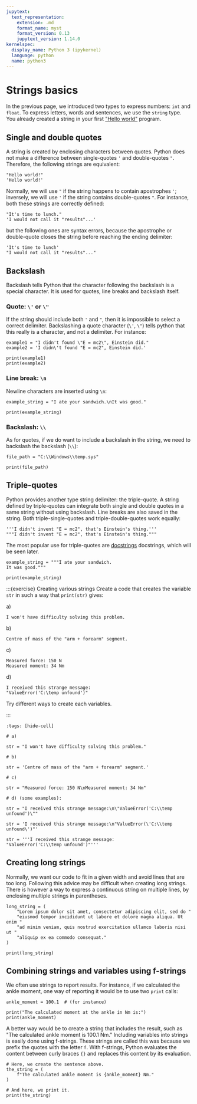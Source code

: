 ```yaml
---
jupytext:
  text_representation:
    extension: .md
    format_name: myst
    format_version: 0.13
    jupytext_version: 1.14.0
kernelspec:
  display_name: Python 3 (ipykernel)
  language: python
  name: python3
---
```


# Strings basics

In the previous page, we introduced two types to express numbers: `int` and `float`. To express letters, words and sentences, we use the `string` type. You already created a string in your first ["Hello world"](python_using_spyder.md) program.

## Single and double quotes

A string is created by enclosing characters between quotes. Python does not make a difference between single-quotes `'` and double-quotes `"`. Therefore, the following strings are equivalent:

```
"Hello world!"
'Hello world!'
```

Normally, we will use `"` if the string happens to contain apostrophes `'`; inversely, we will use `'` if the string contains double-quotes `"`. For instance, both these strings are correctly defined:

```
"It's time to lunch."
'I would not call it "results"...'
```

but the following ones are syntax errors, because the apostrophe or double-quote closes the string before reaching the ending delimiter:

```
'It's time to lunch'
"I would not call it "results"..."
```

## Backslash

Backslash tells Python that the character following the backslash is a special character. It is used for quotes, line breaks and backslash itself.

### Quote: `\'` or `\"`

If the string should include both `'` and `"`, then it is impossible to select a correct delimiter. Backslashing a quote character (`\'`, `\"`) tells python that this really is a character, and not a delimiter. For instance:

```{code-cell}
example1 = "I didn't found \"E = mc2\", Einstein did."
example2 = 'I didn\'t found "E = mc2", Einstein did.'

print(example1)
print(example2)
```

### Line break: `\n`

Newline characters are inserted using `\n`:

```{code-cell}
example_string = "I ate your sandwich.\nIt was good."

print(example_string)
```

### Backslash: `\\`

As for quotes, if we do want to include a backslash in the string, we need to backslash the backslash (`\\`):

```{code-cell}
file_path = "C:\\Windows\\temp.sys"

print(file_path)
```

## Triple-quotes

Python provides another type string delimiter: the triple-quote. A string defined by triple-quotes can integrate both single and double quotes in a same string without using backslash. Line breaks are also saved in the string. Both triple-single-quotes and triple-double-quotes work equally:

```
'''I didn't invent "E = mc2", that's Einstein's thing.'''
"""I didn't invent "E = mc2", that's Einstein's thing."""
```

The most popular use for triple-quotes are [docstrings](python_functions_good_practice.md) docstrings, which will be seen later.


```{code-cell}
example_string = """I ate your sandwich.
It was good."""

print(example_string)
```

:::{exercise} Creating various strings
Create a code that creates the variable `str` in such a way that `print(str)` gives:

a)

    I won't have difficulty solving this problem.

b)

    Centre of mass of the "arm + forearm" segment.

c)

    Measured force: 150 N
    Measured moment: 34 Nm

d)

    I received this strange message:
    "ValueError('C:\temp unfound')"

Try different ways to create each variables.

:::

```{code-cell}
:tags: [hide-cell]

# a)

str = "I won't have difficulty solving this problem."

# b)

str = 'Centre of mass of the "arm + forearm" segment.'

# c)

str = "Measured force: 150 N\nMeasured moment: 34 Nm"

# d) (some examples):

str = "I received this strange message:\n\"ValueError('C:\\temp unfound')\""

str = 'I received this strange message:\n"ValueError(\'C:\\temp unfound\')"'

str = '''I received this strange message:
"ValueError('C:\\temp unfound')"'''
```

## Creating long strings

Normally, we want our code to fit in a given width and avoid lines that are too long. Following this advice may be difficult when creating long strings. There is however a way to express a continuous string on multiple lines, by enclosing multiple strings in parentheses.

```{code-cell}
long_string = (
    "Lorem ipsum dolor sit amet, consectetur adipiscing elit, sed do "
    "eiusmod tempor incididunt ut labore et dolore magna aliqua. Ut enim "
    "ad minim veniam, quis nostrud exercitation ullamco laboris nisi ut "
    "aliquip ex ea commodo consequat."
)

print(long_string)
```

## Combining strings and variables using f-strings

We often use strings to report results. For instance, if we calculated the ankle moment, one way of reporting it would be to use two `print` calls:

```{code-cell}
ankle_moment = 100.1  # (for instance)

print("The calculated moment at the ankle in Nm is:")
print(ankle_moment)
```

A better way would be to create a string that includes the result, such as "The calculated ankle moment is 100.1 Nm." Including variables into strings is easily done using f-strings. These strings are called this was because we prefix the quotes with the letter `f`. With f-strings, Python evaluates the content between curly braces `{}` and replaces this content by its evaluation.

```{code-cell}
# Here, we create the sentence above.
the_string = (
    f"The calculated ankle moment is {ankle_moment} Nm."
)

# And here, we print it.
print(the_string)
```
